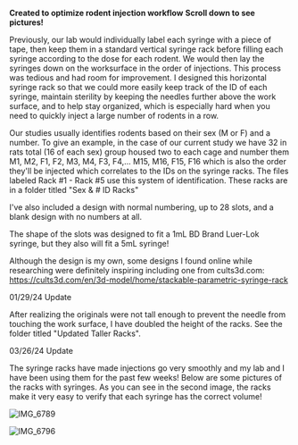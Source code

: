 **Created to optimize rodent injection workflow**            **Scroll down to see pictures!**

Previously, our lab would individually label each syringe with a piece of tape, then keep them in a standard vertical syringe rack before filling each syringe according to the dose for each rodent. We would then lay the syringes down on the worksurface in the order of injections. This process was tedious and had room for improvement. I designed this horizontal syringe rack so that we could more easily keep track of the ID of each syringe, maintain sterility by keeping the needles further above the work surface, and to help stay organized, which is especially hard when you need to quickly inject a large number of rodents in a row.

Our studies usually identifies rodents based on their sex (M or F) and a number. To give an example, in the case of our current study we have 32 in rats total (16 of each sex) group housed two to each cage and number them M1, M2, F1, F2, M3, M4, F3, F4,... M15, M16, F15, F16 which is also the order they'll be injected which correlates to the IDs on the syringe racks. The files labeled Rack #1 - Rack #5 use this system of identification. These racks are in a folder titled "Sex & # ID Racks"

I've also included a design with normal numbering, up to 28 slots, and a blank design with no numbers at all.

The shape of the slots was designed to fit a 1mL BD Brand Luer-Lok syringe, but they also will fit a 5mL syringe!

Although the design is my own, some designs I found online while researching were definitely inspiring including one from cults3d.com: https://cults3d.com/en/3d-model/home/stackable-parametric-syringe-rack

01/29/24 Update

After realizing the originals were not tall enough to prevent the needle from touching the work surface, I have doubled the height of the racks. See the folder titled "Updated Taller Racks".

03/26/24 Update

The syringe racks have made injections go very smoothly and my lab and I have been using them for the past few weeks! Below are some pictures of the racks with syringes. As you can see in the second image, the racks make it very easy to verify that each syringe has the correct volume!

![IMG_6789](https://github.com/GarrettDenney1/Syringe-Rack-3D-Print/assets/157542891/7510b2c4-02f5-4ebd-81c6-3ada21cbc0f0)

![IMG_6796](https://github.com/GarrettDenney1/Syringe-Rack-3D-Print/assets/157542891/df7117f9-35b9-408e-9881-122f35a68545)
